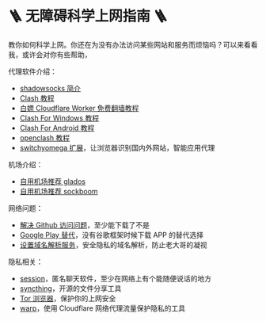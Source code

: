 # 🪜 无障碍科学上网指南 🪜

教你如何科学上网。你还在为没有办法访问某些网站和服务而烦恼吗？可以来看看我，或许会对你有些帮助，

代理软件介绍：

- [shadowsocks 简介](./proxy/shadowsocks.md)
- [Clash 教程](./proxy/clash.md)
- [白嫖 Cloudflare Worker 免费翻墙教程](./proxy/free-cloudflare-worker-proxy.md)
- [Clash For Windows 教程](./proxy/cfw.md)
- [Clash For Android 教程](./proxy/cfa.md)
- [openclash 教程](./proxy/openclash.md)
- [switchyomega 扩展](./proxy/switchyomega.md)，让浏览器识别国内外网站，智能应用代理

机场介绍：

- [自用机场推荐 glados](./airport/glados.md)
- [自用机场推荐 sockboom](./airport/sockboom.md)

网络问题：

- [解决 Github 访问问题](./network/github.md)，至少能下载了不是
- [Google Play 替代](./network/google-play-alter.md)，没有谷歌框架时候下载 APP 的替代选择
- [设置域名解析服务](./network/dns.md)，安全隐私的域名解析，防止老大哥的凝视

隐私相关：

- [session](./privacy/session.md)，匿名聊天软件，至少在网络上有个能随便说话的地方
- [syncthing](./privacy/syncthing.md)，开源的文件分享工具
- [Tor 浏览器](./privacy/tor.md)，保护你的上网安全
- [warp](./privacy/warp.md)，使用 Cloudflare 网络代理流量保护隐私的工具
